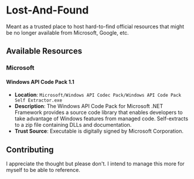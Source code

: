 # Lost-And-Found
Meant as a trusted place to host hard-to-find official resources that might be no longer available from Microsoft, Google, etc.

## Available Resources

### Microsoft

#### Windows API Code Pack 1.1
- **Location**: `Microsoft/Windows API Codec Pack/Windows API Code Pack Self Extractor.exe`
- **Description**: The Windows API Code Pack for Microsoft .NET Framework provides a source code library that enables developers to take advantage of Windows features from managed code. Self-extracts to a zip file containing DLLs and documentation.
- **Trust Source**: Executable is digitally signed by Microsoft Corporation.

## Contributing

I appreciate the thought but please don't. I intend to manage this more for myself to be able to reference.
